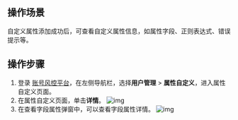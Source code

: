 ## 操作场景
自定义属性添加成功后，可查看自定义属性信息，如属性字段、正则表达式、错误提示等。


## 操作步骤
1. 登录 [账号风控平台](https://console.tencentcloud.com/ciam)，在左侧导航栏，选择**用户管理** > **属性自定义**，进入属性自定义页面。
2. 在属性自定义页面，单击**详情**。
    ![img](https://qcloudimg.tencent-cloud.cn/raw/1961702a4dd2ecb21d44248eb1f194c8.png)
3. 在查看字段属性弹窗中，可以查看字段属性详情。
![img](https://qcloudimg.tencent-cloud.cn/raw/4be3c02f5d39ca7c8f587df647f7b56a.png)